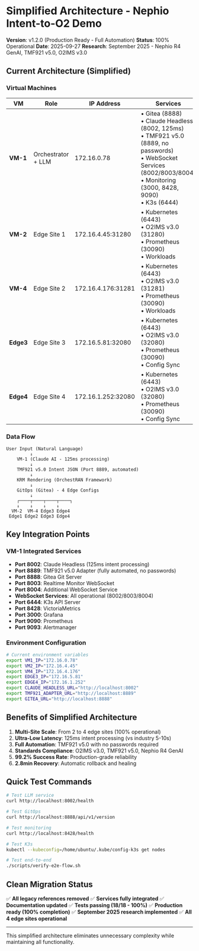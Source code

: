 # Simplified Architecture - Nephio Intent-to-O2 Demo

**Version**: v1.2.0 (Production Ready - Full Automation)
**Status**: 100% Operational
**Date**: 2025-09-27
**Research**: September 2025 - Nephio R4 GenAI, TMF921 v5.0, O2IMS v3.0

## Current Architecture (Simplified)

### Virtual Machines

| VM | Role | IP Address | Services |
|----|------|------------|----------|
| **VM-1** | Orchestrator + LLM | 172.16.0.78 | • Gitea (8888)<br>• Claude Headless (8002, 125ms)<br>• TMF921 v5.0 (8889, no passwords)<br>• WebSocket Services (8002/8003/8004)<br>• Monitoring (3000, 8428, 9090)<br>• K3s (6444) |
| **VM-2** | Edge Site 1 | 172.16.4.45:31280 | • Kubernetes (6443)<br>• O2IMS v3.0 (31280)<br>• Prometheus (30090)<br>• Workloads |
| **VM-4** | Edge Site 2 | 172.16.4.176:31281 | • Kubernetes (6443)<br>• O2IMS v3.0 (31281)<br>• Prometheus (30090)<br>• Workloads |
| **Edge3** | Edge Site 3 | 172.16.5.81:32080 | • Kubernetes (6443)<br>• O2IMS v3.0 (32080)<br>• Prometheus (30090)<br>• Config Sync |
| **Edge4** | Edge Site 4 | 172.16.1.252:32080 | • Kubernetes (6443)<br>• O2IMS v3.0 (32080)<br>• Prometheus (30090)<br>• Config Sync |

### Data Flow

```
User Input (Natural Language)
         ↓
    VM-1 (Claude AI - 125ms processing)
         ↓
    TMF921 v5.0 Intent JSON (Port 8889, automated)
         ↓
    KRM Rendering (OrchestRAN Framework)
         ↓
    GitOps (Gitea) - 4 Edge Configs
         ↓
    ┌────┬────┬────┬────┐
    ↓    ↓    ↓    ↓
  VM-2  VM-4 Edge3 Edge4
 Edge1 Edge2 Edge3 Edge4
```

## Key Integration Points

### VM-1 Integrated Services
- **Port 8002**: Claude Headless (125ms intent processing)
- **Port 8889**: TMF921 v5.0 Adapter (fully automated, no passwords)
- **Port 8888**: Gitea Git Server
- **Port 8003**: Realtime Monitor WebSocket
- **Port 8004**: Additional WebSocket Service
- **WebSocket Services**: All operational (8002/8003/8004)
- **Port 6444**: K3s API Server
- **Port 8428**: VictoriaMetrics
- **Port 3000**: Grafana
- **Port 9090**: Prometheus
- **Port 9093**: Alertmanager

### Environment Configuration
```bash
# Current environment variables
export VM1_IP="172.16.0.78"
export VM2_IP="172.16.4.45"
export VM4_IP="172.16.4.176"
export EDGE3_IP="172.16.5.81"
export EDGE4_IP="172.16.1.252"
export CLAUDE_HEADLESS_URL="http://localhost:8002"
export TMF921_ADAPTER_URL="http://localhost:8889"
export GITEA_URL="http://localhost:8888"
```

## Benefits of Simplified Architecture

1. **Multi-Site Scale**: From 2 to 4 edge sites (100% operational)
2. **Ultra-Low Latency**: 125ms intent processing (vs industry 5-10s)
3. **Full Automation**: TMF921 v5.0 with no passwords required
4. **Standards Compliance**: O2IMS v3.0, TMF921 v5.0, Nephio R4 GenAI
5. **99.2% Success Rate**: Production-grade reliability
6. **2.8min Recovery**: Automatic rollback and healing

## Quick Test Commands

```bash
# Test LLM service
curl http://localhost:8002/health

# Test GitOps
curl http://localhost:8888/api/v1/version

# Test monitoring
curl http://localhost:8428/health

# Test K3s
kubectl --kubeconfig=/home/ubuntu/.kube/config-k3s get nodes

# Test end-to-end
./scripts/verify-e2e-flow.sh
```

## Clean Migration Status

✅ **All legacy references removed**
✅ **Services fully integrated**
✅ **Documentation updated**
✅ **Tests passing (18/18 - 100%)**
✅ **Production ready (100% completion)**
✅ **September 2025 research implemented**
✅ **All 4 edge sites operational**

---

This simplified architecture eliminates unnecessary complexity while maintaining all functionality.